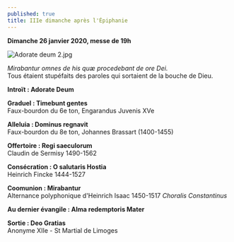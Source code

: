 ```yaml
---
published: true
title: IIIe dimanche après l'Épiphanie
---
```

**Dimanche 26 janvier 2020, messe de 19h**  

![Adorate deum 2.jpg]({{site.baseurl}}/images/Adorate%20deum%202.jpg)

*Mirabantur omnes de his quæ procedebant de ore Dei.*  
Tous étaient stupéfaits des paroles qui sortaient de la bouche de Dieu.

**Introït : Adorate Deum**

**Graduel : Timebunt gentes**  
Faux-bourdon du 6e ton, Engarandus Juvenis XVe

**Alleluia : Dominus regnavit**  
Faux-bourdon du 8e ton, Johannes Brassart (1400-1455)

**Offertoire : Regi saeculorum**  
Claudin de Sermisy 1490-1562

**Consécration : O salutaris Hostia**  
Heinrich Fincke 1444-1527

**Coomunion : Mirabantur**  
Alternance polyphonique d'Heinrich Isaac 1450-1517 *Choralis Constantinus*


**Au dernier évangile : Alma redemptoris Mater**

**Sortie : Deo Gratias**  
Anonyme XIIe - St Martial de Limoges
